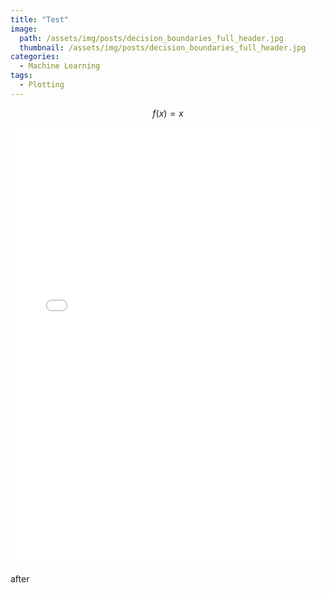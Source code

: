 ```yaml
---
title: "Test"
image:
  path: /assets/img/posts/decision_boundaries_full_header.jpg
  thumbnail: /assets/img/posts/decision_boundaries_full_header.jpg
categories:
  - Machine Learning
tags:
  - Plotting
---
```


$$f(x)=x$$

<iframe width="100%" height="700" frameborder="no" scrolling="no" src="/assets/fig.html"></iframe>

after
